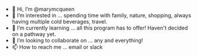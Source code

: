 - 👋 Hi, I’m @marymcqueen
- 👀 I’m interested in ... spending time with family, nature, shopping, always having multiple cold beverages, travel.
- 🌱 I’m currently learning ... all this program has to offer! Haven't decided on a pathway yet.
- 💞️ I’m looking to collaborate on ... any and everything!
- 📫 How to reach me ... email or slack

<!---
marymcqueen/marymcqueen is a ✨ special ✨ repository because its `README.md` (this file) appears on your GitHub profile.
You can click the Preview link to take a look at your changes.
--->
